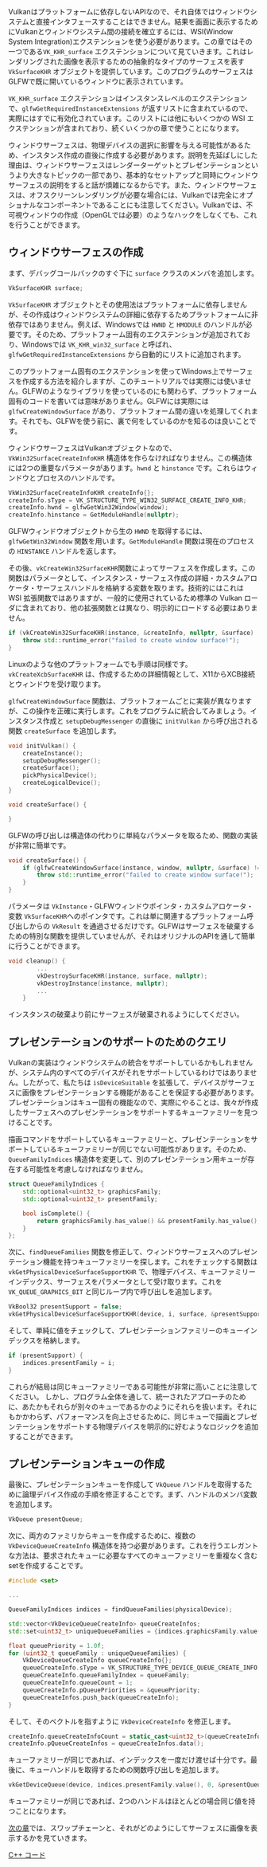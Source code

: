 Vulkanはプラットフォームに依存しないAPIなので、それ自体ではウィンドウシステムと直接インタフェースすることはできません。結果を画面に表示するためにVulkanとウィンドウシステム間の接続を確立するには、WSI(Window System Integration)エクステンションを使う必要があります。この章ではその一つである`VK_KHR_surface` エクステンションについて見ていきます。これはレンダリングされた画像を表示するための抽象的なタイプのサーフェスを表す `VkSurfaceKHR` オブジェクトを提供しています。このプログラムのサーフェスはGLFWで既に開いているウィンドウに表示されています。

`VK_KHR_surface` エクステンションはインスタンスレベルのエクステンションで、`glfwGetRequiredInstanceExtensions` が返すリストに含まれているので、実際にはすでに有効化されています。このリストには他にもいくつかの WSI エクステンションが含まれており、続くいくつかの章で使うことになります。

ウィンドウサーフェスは、物理デバイスの選択に影響を与える可能性があるため、インスタンス作成の直後に作成する必要があります。説明を先延ばしにした理由は、ウィンドウサーフェスはレンダーターゲットとプレゼンテーションというより大きなトピックの一部であり、基本的なセットアップと同時にウィンドウサーフェスの説明をすると話が煩雑になるからです。また、ウィンドウサーフェスは、オフスクリーンレンダリングが必要な場合には、Vulkanでは完全にオプショナルなコンポーネントであることにも注意してください。Vulkanでは、不可視ウィンドウの作成（OpenGLでは必要）のようなハックをしなくても、これを行うことができます。

## ウィンドウサーフェスの作成

まず、デバッグコールバックのすぐ下に `surface` クラスのメンバを追加します。

```c++
VkSurfaceKHR surface;
```

`VkSurfaceKHR` オブジェクトとその使用法はプラットフォームに依存しませんが、その作成はウィンドウシステムの詳細に依存するためプラットフォームに非依存ではありません。例えば、Windowsでは `HWND` と `HMODULE` のハンドルが必要です。そのため、プラットフォーム固有のエクステンションが追加されており、Windowsでは `VK_KHR_win32_surface` と呼ばれ、`glfwGetRequiredInstanceExtensions` から自動的にリストに追加されます。

このプラットフォーム固有のエクステンションを使ってWindows上でサーフェスを作成する方法を紹介しますが、このチュートリアルでは実際には使いません。GLFWのようなライブラリを使っているのにも関わらず、プラットフォーム固有のコードを書いては意味がありません。GLFWには実際には `glfwCreateWindowSurface` があり、プラットフォーム間の違いを処理してくれます。それでも、GLFWを使う前に、裏で何をしているのかを知るのは良いことです。

ウィンドウサーフェスはVulkanオブジェクトなので、`VkWin32SurfaceCreateInfoKHR` 構造体を作らなければなりません。この構造体には2つの重要なパラメータがあります。`hwnd` と `hinstance` です。これらはウィンドウとプロセスのハンドルです。

```c++
VkWin32SurfaceCreateInfoKHR createInfo{};
createInfo.sType = VK_STRUCTURE_TYPE_WIN32_SURFACE_CREATE_INFO_KHR;
createInfo.hwnd = glfwGetWin32Window(window);
createInfo.hinstance = GetModuleHandle(nullptr);
```

GLFWウィンドウオブジェクトから生の `HWND` を取得するには、`glfwGetWin32Window` 関数を用います。`GetModuleHandle` 関数は現在のプロセスの `HINSTANCE` ハンドルを返します。

その後、`vkCreateWin32SurfaceKHR`関数によってサーフェスを作成します。この関数はパラメータとして、インスタンス・サーフェス作成の詳細・カスタムアロケータ・サーフェスハンドルを格納する変数を取ります。技術的にはこれは WSI 拡張関数ではありますが、一般的に使用されているため標準の Vulkan ローダに含まれており、他の拡張関数とは異なり、明示的にロードする必要はありません。

```c++
if (vkCreateWin32SurfaceKHR(instance, &createInfo, nullptr, &surface) != VK_SUCCESS) {
    throw std::runtime_error("failed to create window surface!");
}
```

Linuxのような他のプラットフォームでも手順は同様です。`vkCreateXcbSurfaceKHR` は、作成するための詳細情報として、X11からXCB接続とウィンドウを受け取ります。

`glfwCreateWindowSurface` 関数は、プラットフォームごとに実装が異なりますが、この操作を正確に実行します。これをプログラムに統合してみましょう。インスタンス作成と `setupDebugMessenger` の直後に `initVulkan` から呼び出される関数 `createSurface` を追加します。

```c++
void initVulkan() {
    createInstance();
    setupDebugMessenger();
    createSurface();
    pickPhysicalDevice();
    createLogicalDevice();
}

void createSurface() {

}
```

GLFWの呼び出しは構造体の代わりに単純なパラメータを取るため、関数の実装が非常に簡単です。

```c++
void createSurface() {
    if (glfwCreateWindowSurface(instance, window, nullptr, &surface) != VK_SUCCESS) {
        throw std::runtime_error("failed to create window surface!");
    }
}
```

パラメータは `VkInstance`・GLFWウィンドウポインタ・カスタムアロケータ・変数 `VkSurfaceKHR`へのポインタです。これは単に関連するプラットフォーム呼び出しからの `VkResult` を通過させるだけです。GLFWはサーフェスを破棄するための特別な関数を提供していませんが、それはオリジナルのAPIを通して簡単に行うことができます。

```c++
void cleanup() {
        ...
        vkDestroySurfaceKHR(instance, surface, nullptr);
        vkDestroyInstance(instance, nullptr);
        ...
    }
```

インスタンスの破棄より前にサーフェスが破棄されるようにしてください。

## プレゼンテーションのサポートのためのクエリ

Vulkanの実装はウィンドウシステムの統合をサポートしているかもしれませんが、システム内のすべてのデバイスがそれをサポートしているわけではありません。したがって、私たちは `isDeviceSuitable` を拡張して、デバイスがサーフェスに画像をプレゼンテーションする機能があることを保証する必要があります。プレゼンテーションはキュー固有の機能なので、実際にやることは、我々が作成したサーフェスへのプレゼンテーションをサポートするキューファミリーを見つけることです。

描画コマンドをサポートしているキューファミリーと、プレゼンテーションをサポートしているキューファミリーが同じでない可能性があります。そのため、`QueueFamilyIndices` 構造体を変更して、別のプレゼンテーション用キューが存在する可能性を考慮しなければなりません。

```c++
struct QueueFamilyIndices {
    std::optional<uint32_t> graphicsFamily;
    std::optional<uint32_t> presentFamily;

    bool isComplete() {
        return graphicsFamily.has_value() && presentFamily.has_value();
    }
};
```

次に、`findQueueFamilies` 関数を修正して、ウィンドウサーフェスへのプレゼンテーション機能を持つキューファミリーを探します。これをチェックする関数は `vkGetPhysicalDeviceSurfaceSupportKHR` で、物理デバイス、キューファミリーインデックス、サーフェスをパラメータとして受け取ります。これを `VK_QUEUE_GRAPHICS_BIT` と同じループ内で呼び出しを追加します。

```c++
VkBool32 presentSupport = false;
vkGetPhysicalDeviceSurfaceSupportKHR(device, i, surface, &presentSupport);
```

そして、単純に値をチェックして、プレゼンテーションファミリーのキューインデックスを格納します。

```c++
if (presentSupport) {
    indices.presentFamily = i;
}
```

これらが結局は同じキューファミリーである可能性が非常に高いことに注意してください。 しかし、プログラム全体を通して、統一されたアプローチのために、あたかもそれらが別々のキューであるかのようにそれらを扱います。それにもかかわらず、パフォーマンスを向上させるために、同じキューで描画とプレゼンテーションをサポートする物理デバイスを明示的に好むようなロジックを追加することができます。

## プレゼンテーションキューの作成

最後に、プレゼンテーションキューを作成して `VkQueue` ハンドルを取得するために論理デバイス作成の手順を修正することです。まず、ハンドルのメンバ変数を追加します。

```c++
VkQueue presentQueue;
```

次に、両方のファミリからキューを作成するために、複数の `VkDeviceQueueCreateInfo` 構造体を持つ必要があります。これを行うエレガントな方法は、要求されたキューに必要なすべてのキューファミリーを重複なく含むsetを作成することです。

```c++
#include <set>

...

QueueFamilyIndices indices = findQueueFamilies(physicalDevice);

std::vector<VkDeviceQueueCreateInfo> queueCreateInfos;
std::set<uint32_t> uniqueQueueFamilies = {indices.graphicsFamily.value(), indices.presentFamily.value()};

float queuePriority = 1.0f;
for (uint32_t queueFamily : uniqueQueueFamilies) {
    VkDeviceQueueCreateInfo queueCreateInfo{};
    queueCreateInfo.sType = VK_STRUCTURE_TYPE_DEVICE_QUEUE_CREATE_INFO;
    queueCreateInfo.queueFamilyIndex = queueFamily;
    queueCreateInfo.queueCount = 1;
    queueCreateInfo.pQueuePriorities = &queuePriority;
    queueCreateInfos.push_back(queueCreateInfo);
}
```

そして、そのベクトルを指すように `VkDeviceCreateInfo` を修正します。

```c++
createInfo.queueCreateInfoCount = static_cast<uint32_t>(queueCreateInfos.size());
createInfo.pQueueCreateInfos = queueCreateInfos.data();
```

キューファミリーが同じであれば、インデックスを一度だけ渡せば十分です。最後に、キューハンドルを取得するための関数呼び出しを追加します。

```c++
vkGetDeviceQueue(device, indices.presentFamily.value(), 0, &presentQueue);
```

キューファミリーが同じであれば、2つのハンドルはほとんどの場合同じ値を持つことになります。

[次の章](!ja/三角形を描く/プレゼンテーション/スワップチェーン)では、スワップチェーンと、それがどのようにしてサーフェスに画像を表示するかを見ていきます。

[C++ コード](/code/05_window_surface.cpp)
